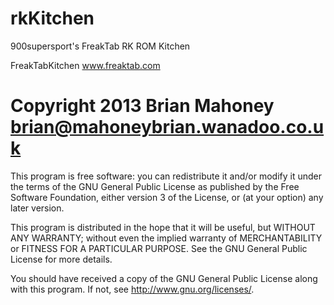 rkKitchen
=========

900supersport's FreakTab RK ROM Kitchen

FreakTabKitchen www.freaktab.com

Copyright 2013 Brian Mahoney brian@mahoneybrian.wanadoo.co.uk
=============================================================
This program is free software: you can redistribute it and/or modify
it under the terms of the GNU General Public License as published by
the Free Software Foundation, either version 3 of the License, or
(at your option) any later version.

This program is distributed in the hope that it will be useful,
but WITHOUT ANY WARRANTY; without even the implied warranty of
MERCHANTABILITY or FITNESS FOR A PARTICULAR PURPOSE.  See the
GNU General Public License for more details.

You should have received a copy of the GNU General Public License
along with this program.  If not, see <http://www.gnu.org/licenses/>.


